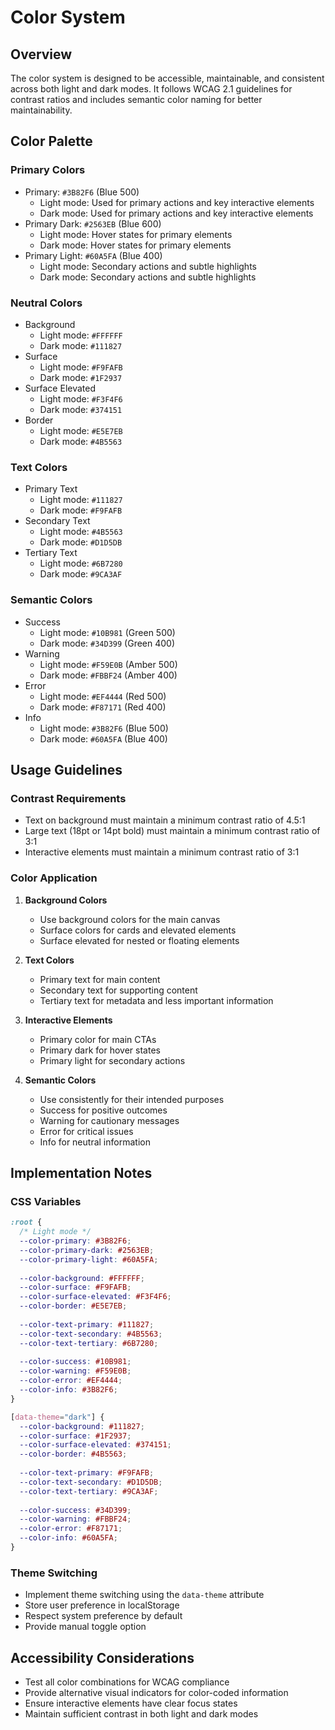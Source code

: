 # Color System

## Overview
The color system is designed to be accessible, maintainable, and consistent across both light and dark modes. It follows WCAG 2.1 guidelines for contrast ratios and includes semantic color naming for better maintainability.

## Color Palette

### Primary Colors
- Primary: `#3B82F6` (Blue 500)
  - Light mode: Used for primary actions and key interactive elements
  - Dark mode: Used for primary actions and key interactive elements
- Primary Dark: `#2563EB` (Blue 600)
  - Light mode: Hover states for primary elements
  - Dark mode: Hover states for primary elements
- Primary Light: `#60A5FA` (Blue 400)
  - Light mode: Secondary actions and subtle highlights
  - Dark mode: Secondary actions and subtle highlights

### Neutral Colors
- Background
  - Light mode: `#FFFFFF`
  - Dark mode: `#111827`
- Surface
  - Light mode: `#F9FAFB`
  - Dark mode: `#1F2937`
- Surface Elevated
  - Light mode: `#F3F4F6`
  - Dark mode: `#374151`
- Border
  - Light mode: `#E5E7EB`
  - Dark mode: `#4B5563`

### Text Colors
- Primary Text
  - Light mode: `#111827`
  - Dark mode: `#F9FAFB`
- Secondary Text
  - Light mode: `#4B5563`
  - Dark mode: `#D1D5DB`
- Tertiary Text
  - Light mode: `#6B7280`
  - Dark mode: `#9CA3AF`

### Semantic Colors
- Success
  - Light mode: `#10B981` (Green 500)
  - Dark mode: `#34D399` (Green 400)
- Warning
  - Light mode: `#F59E0B` (Amber 500)
  - Dark mode: `#FBBF24` (Amber 400)
- Error
  - Light mode: `#EF4444` (Red 500)
  - Dark mode: `#F87171` (Red 400)
- Info
  - Light mode: `#3B82F6` (Blue 500)
  - Dark mode: `#60A5FA` (Blue 400)

## Usage Guidelines

### Contrast Requirements
- Text on background must maintain a minimum contrast ratio of 4.5:1
- Large text (18pt or 14pt bold) must maintain a minimum contrast ratio of 3:1
- Interactive elements must maintain a minimum contrast ratio of 3:1

### Color Application
1. **Background Colors**
   - Use background colors for the main canvas
   - Surface colors for cards and elevated elements
   - Surface elevated for nested or floating elements

2. **Text Colors**
   - Primary text for main content
   - Secondary text for supporting content
   - Tertiary text for metadata and less important information

3. **Interactive Elements**
   - Primary color for main CTAs
   - Primary dark for hover states
   - Primary light for secondary actions

4. **Semantic Colors**
   - Use consistently for their intended purposes
   - Success for positive outcomes
   - Warning for cautionary messages
   - Error for critical issues
   - Info for neutral information

## Implementation Notes

### CSS Variables
```css
:root {
  /* Light mode */
  --color-primary: #3B82F6;
  --color-primary-dark: #2563EB;
  --color-primary-light: #60A5FA;
  
  --color-background: #FFFFFF;
  --color-surface: #F9FAFB;
  --color-surface-elevated: #F3F4F6;
  --color-border: #E5E7EB;
  
  --color-text-primary: #111827;
  --color-text-secondary: #4B5563;
  --color-text-tertiary: #6B7280;
  
  --color-success: #10B981;
  --color-warning: #F59E0B;
  --color-error: #EF4444;
  --color-info: #3B82F6;
}

[data-theme="dark"] {
  --color-background: #111827;
  --color-surface: #1F2937;
  --color-surface-elevated: #374151;
  --color-border: #4B5563;
  
  --color-text-primary: #F9FAFB;
  --color-text-secondary: #D1D5DB;
  --color-text-tertiary: #9CA3AF;
  
  --color-success: #34D399;
  --color-warning: #FBBF24;
  --color-error: #F87171;
  --color-info: #60A5FA;
}
```

### Theme Switching
- Implement theme switching using the `data-theme` attribute
- Store user preference in localStorage
- Respect system preference by default
- Provide manual toggle option

## Accessibility Considerations
- Test all color combinations for WCAG compliance
- Provide alternative visual indicators for color-coded information
- Ensure interactive elements have clear focus states
- Maintain sufficient contrast in both light and dark modes 